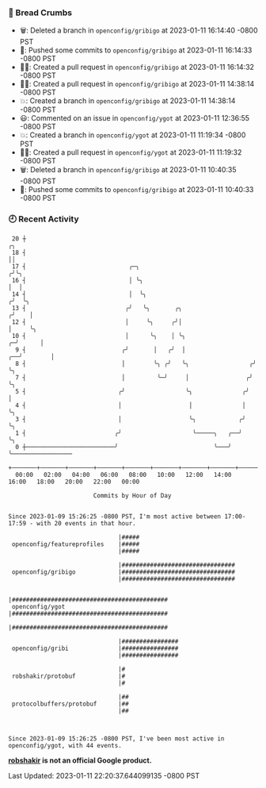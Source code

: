 ### 🍞 Bread Crumbs

 * 🗑: Deleted a branch in `openconfig/gribigo` at 2023-01-11 16:14:40 -0800 PST
 * 🚢: Pushed some commits to `openconfig/gribigo` at 2023-01-11 16:14:33 -0800 PST
 * ✍🏼: Created a pull request in `openconfig/gribigo` at 2023-01-11 16:14:32 -0800 PST
 * ✍🏼: Created a pull request in `openconfig/gribigo` at 2023-01-11 14:38:14 -0800 PST
 * 💥: Created a branch in `openconfig/gribigo` at 2023-01-11 14:38:14 -0800 PST
 * 😃: Commented on an issue in `openconfig/ygot` at 2023-01-11 12:36:55 -0800 PST
 * 💥: Created a branch in `openconfig/ygot` at 2023-01-11 11:19:34 -0800 PST
 * ✍🏼: Created a pull request in `openconfig/ygot` at 2023-01-11 11:19:32 -0800 PST
 * 🗑: Deleted a branch in `openconfig/gribigo` at 2023-01-11 10:40:35 -0800 PST
 * 🚢: Pushed some commits to `openconfig/gribigo` at 2023-01-11 10:40:33 -0800 PST

### 🕘 Recent Activity
```
 20 ┼                                                                        ╭╮
 18 ┤                                                                        ││
 17 ┤                             ╭─╮                                       ╭╯╰╮
 16 ┤                             │ ╰╮                                      │  │
 14 ┤                             │  ╰╮                                    ╭╯  ╰╮
 13 ┤                            ╭╯   ╰╮       ╭╮                         ╭╯    │
 12 ┤                            │     ╰╮     ╭╯│                         │     ╰╮
 10 ┤                            │      ╰╮    │ ╰╮                      ╭─╯      │
  9 ┤                           ╭╯       │   ╭╯  │                   ╭──╯        │
  8 ┤                           │        ╰╮ ╭╯   ╰╮                 ╭╯           ╰╮
  7 ┤                           │         ╰─╯     │                ╭╯             ╰╮
  5 ┤                          ╭╯                 ╰╮              ╭╯               │
  4 ┤                          │                   │              │                ╰╮
  3 ┤                          │                   ╰╮            ╭╯                 ╰╮
  1 ┤                         ╭╯                    ╰─────╮   ╭──╯                   ╰╮
  0 ┼─────────────────────────╯                           ╰───╯                       ╰─────────────────
    +───────+───────+───────+───────+───────+───────+───────+───────+───────+───────+───────+───────+────
  00:00   02:00   04:00   06:00   08:00   10:00   12:00   14:00   16:00   18:00   20:00   22:00   00:00   

						Commits by Hour of Day


Since 2023-01-09 15:26:25 -0800 PST, I'm most active between 17:00-17:59 - with 20 events in that hour.

```



```
                               |#####
 openconfig/featureprofiles    |#####
                               |#####

                               |################################
 openconfig/gribigo            |################################
                               |################################

                               |############################################
 openconfig/ygot               |############################################
                               |############################################

                               |################
 openconfig/gribi              |################
                               |################

                               |#
 robshakir/protobuf            |#
                               |#

                               |##
 protocolbuffers/protobuf      |##
                               |##



Since 2023-01-09 15:26:25 -0800 PST, I've been most active in openconfig/ygot, with 44 events.

```
**[robshakir](mailto:robjs@google.com) is not an official Google product.**  


Last Updated: 2023-01-11 22:20:37.644099135 -0800 PST
